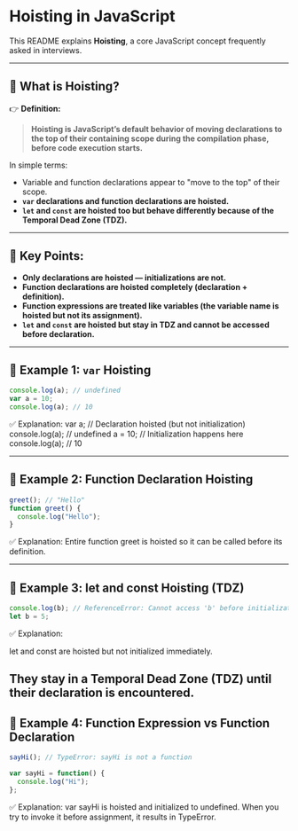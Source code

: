 # Hoisting in JavaScript

This README explains **Hoisting**, a core JavaScript concept frequently asked in interviews.

---

## 🔹 What is Hoisting?

👉 **Definition:**

> **Hoisting is JavaScript’s default behavior of moving declarations to the top of their containing scope during the compilation phase, before code execution starts.**

In simple terms:
- Variable and function declarations appear to "move to the top" of their scope.
- **`var` declarations and function declarations are hoisted.**
- **`let` and `const` are hoisted too but behave differently because of the Temporal Dead Zone (TDZ).**

---

## 🔹 Key Points:

- **Only declarations are hoisted — initializations are not.**
- **Function declarations are hoisted completely (declaration + definition).**
- **Function expressions are treated like variables (the variable name is hoisted but not its assignment).**
- **`let` and `const` are hoisted but stay in TDZ and cannot be accessed before declaration.**

---

## 🔹 Example 1: `var` Hoisting

```javascript
console.log(a); // undefined
var a = 10;
console.log(a); // 10
```
✅ Explanation:
var a;          // Declaration hoisted (but not initialization)
console.log(a); // undefined
a = 10;         // Initialization happens here
console.log(a); // 10

---

## 🔹 Example 2: Function Declaration Hoisting

```javascript
greet(); // "Hello"
function greet() {
  console.log("Hello");
}
```
✅ Explanation:
Entire function greet is hoisted so it can be called before its definition.

---

## 🔹 Example 3: let and const Hoisting (TDZ)

```javascript
console.log(b); // ReferenceError: Cannot access 'b' before initialization
let b = 5;
```
✅ Explanation:

let and const are hoisted but not initialized immediately.

They stay in a Temporal Dead Zone (TDZ) until their declaration is encountered.
---

## 🔹 Example 4: Function Expression vs Function Declaration

```javascript
sayHi(); // TypeError: sayHi is not a function

var sayHi = function() {
  console.log("Hi");
};

```
✅ Explanation:
var sayHi is hoisted and initialized to undefined.
When you try to invoke it before assignment, it results in TypeError.